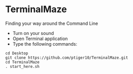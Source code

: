 # TerminalMaze
Finding your way around the Command Line 

* Turn on your sound
* Open Terminal application <br>
* Type the following commands: <br>
```
cd Desktop
git clone https://github.com/ptiger10/TerminalMaze.git
cd TerminalMaze
. start_here.sh
``` 